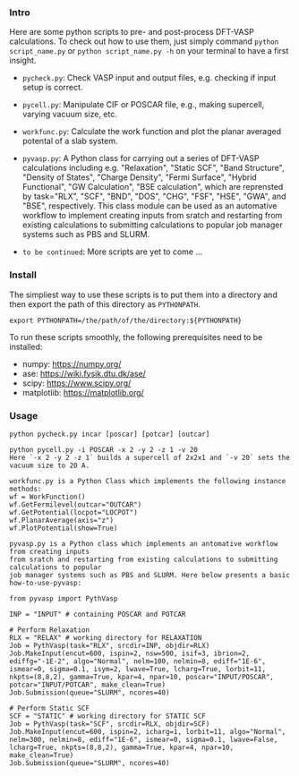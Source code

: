 ### Intro
Here are some python scripts to pre- and post-process DFT-VASP calculations. To check out how to use them, just simply command `python script_name.py` or `python script_name.py -h` on your terminal to have a first insight.

- `pycheck.py`: Check VASP input and output files, e.g. checking if input setup is correct.

- `pycell.py`: Manipulate CIF or POSCAR file, e.g., making supercell, varying vacuum size, etc.

- `workfunc.py`: Calculate the work function and plot the planar averaged potental of a slab system.

- `pyvasp.py`: A Python class for carrying out a series of DFT-VASP calculations including e.g. "Relaxation", "Static SCF", "Band Structure", "Density of States", "Charge Density", "Fermi Surface", "Hybrid Functional", "GW Calculation", "BSE calculation", which are reprensted by task="RLX", "SCF", "BND", "DOS", "CHG", "FSF", "HSE", "GWA", and "BSE", respectively. This class module can be used as an automative workflow to implement creating inputs from sratch and restarting from existing calculations to submitting calculations to popular job manager systems such as PBS and SLURM.

- `to be continued`: More scripts are yet to come ...


### Install
The simpliest way to use these scripts is to put them into a directory and then export the path of this directory as `PYTHONPATH`.
```
export PYTHONPATH=/the/path/of/the/directory:${PYTHONPATH}
```

To run these scripts smoothly, the following prerequisites need to be installed:
- numpy: https://numpy.org/
- ase: https://wiki.fysik.dtu.dk/ase/
- scipy: https://www.scipy.org/
- matplotlib: https://matplotlib.org/


### Usage
```
python pycheck.py incar [poscar] [potcar] [outcar]
```

```
python pycell.py -i POSCAR -x 2 -y 2 -z 1 -v 20
Here `-x 2 -y 2 -z 1` builds a supercell of 2x2x1 and `-v 20` sets the vacuum size to 20 A.
````

```
workfunc.py is a Python Class which implements the following instance methods: 
wf = WorkFunction()
wf.GetFermilevel(outcar="OUTCAR")
wf.GetPotential(locpot="LOCPOT")
wf.PlanarAverage(axis="z")
wf.PlotPotential(show=True)
```

```
pyvasp.py is a Python class which implements an antomative workflow from creating inputs 
from sratch and restarting from existing calculations to submitting calculations to popular 
job manager systems such as PBS and SLURM. Here below presents a basic how-to-use-pyvasp:

from pyvasp import PythVasp

INP = "INPUT" # containing POSCAR and POTCAR

# Perform Relaxation
RLX = "RELAX" # working directory for RELAXATION
Job = PythVasp(task="RLX", srcdir=INP, objdir=RLX)
Job.MakeInput(encut=600, ispin=2, nsw=500, isif=3, ibrion=2, ediffg="-1E-2", algo="Normal", nelm=100, nelmin=8, ediff="1E-6", ismear=0, sigma=0.1, isym=2, lwave=True, lcharg=True, lorbit=11, nkpts=(8,8,2), gamma=True, kpar=4, npar=10, poscar="INPUT/POSCAR", potcar="INPUT/POTCAR", make_clean=True)
Job.Submission(queue="SLURM", ncores=40)

# Perform Static SCF 
SCF = "STATIC" # working directory for STATIC SCF
Job = PythVasp(task="SCF", srcdir=RLX, objdir=SCF)
Job.MakeInput(encut=600, ispin=2, icharg=1, lorbit=11, algo="Normal", nelm=300, nelmin=8, ediff="1E-6", ismear=0, sigma=0.1, lwave=False, lcharg=True, nkpts=(8,8,2), gamma=True, kpar=4, npar=10, make_clean=True)
Job.Submission(queue="SLURM", ncores=40)
